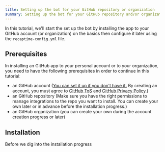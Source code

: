 ```yaml
---
title: Setting up the bot for your GitHub repository or organization
summary: Setting up the bot for your GitHub repository and/or organization has never been easy with this guided step-to-step instructions.
---
```


In this tutorial, we'll start the set up the bot by installing the app to your GitHub account (or organization) on the basics then configure it later using the `recaptime-config.yml` file.

## Prerequisites

In installing an GitHub app to your personal account or to your organization, you need to have the following prerequisites in order to continue in this tutorial:

* an GitHub account ([You can set it up if you don't have it.](https://github.com/join) By creating an account, you must agree to [GitHub ToS](http://help.github.com/terms/) and [GitHub Privacy Policy](http://help.github.com/privacy/).)
* an GitHub repository (Make sure you have the right permissions to manage integrations to the repo you want to install. You can create your own later or in advance before the installation progress.)
* an GitHub organization (you can create your own during the account creation progress or later)

## Installation

Before we dig into the installation progress